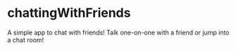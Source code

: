 # chattingWithFriends
A simple app to chat with friends! Talk one-on-one with a friend or jump into a chat room!
